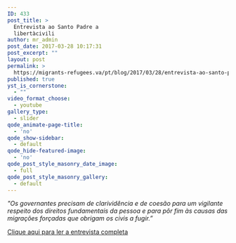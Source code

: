 ```yaml
---
ID: 433
post_title: >
  Entrevista ao Santo Padre a
  libertàcivili
author: mr_admin
post_date: 2017-03-28 10:17:31
post_excerpt: ""
layout: post
permalink: >
  https://migrants-refugees.va/pt/blog/2017/03/28/entrevista-ao-santo-padre-libertacivili/
published: true
yst_is_cornerstone:
  - ""
video_format_choose:
  - youtube
gallery_type:
  - slider
qode_animate-page-title:
  - 'no'
qode_show-sidebar:
  - default
qode_hide-featured-image:
  - 'no'
qode_post_style_masonry_date_image:
  - full
qode_post_style_masonry_gallery:
  - default
---
```

<em>"Os governantes precisam de clarividência e de coesão para um vigilante respeito dos direitos fundamentais da pessoa e para pôr fim às causas das migrações forçadas que obrigam os civis a fugir.”</em>

<a href="http://www.libertacivili.it/pdfdownload/Portoghese.pdf">Clique aqui para ler a entrevista completa</a>